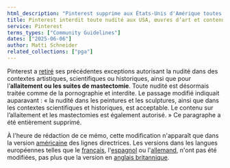 ```yaml
---
html_description: "Pinterest supprime aux États-Unis d'Amérique toutes les exceptions liées à la nudité artistique ou éducative, traitant désormais toute forme de nudité comme de la pornographie."
title: Pinterest interdit toute nudité aux USA, œuvres d’art et contenu éducatif compris
service: Pinterest
terms_types: ["Community Guidelines"]
dates: ["2025-06-06"]
author: Matti Schneider
related_collections: ["pga"]
---
```


Pinterest a [retiré](https://github.com/OpenTermsArchive/pga-versions/commit/5c4741bf3205c80defe32bffbe097344745b51b0) ses précédentes exceptions autorisant la nudité dans des contextes artistiques, scientifiques ou historiques, ainsi que pour l’**allaitement ou les suites de mastectomie**. Toute nudité est désormais traitée comme de la pornographie et interdite. Le passage modifié indiquait auparavant : « la nudité dans les peintures et les sculptures, ainsi que dans les contextes scientifiques et historiques, est acceptable. Le contenu sur l’allaitement et les mastectomies est également autorisé. » Ce paragraphe a été entièrement supprimé.

À l'heure de rédaction de ce mémo, cette modification n'apparaît que dans la version [américaine](https://policy.pinterest.com/en/community-guidelines) des lignes directrices. Les versions dans les langues européennes telles que le [français](https://policy.pinterest.com/fr/community-guidelines), l'[espagnol](https://policy.pinterest.com/es/community-guidelines) ou l'[allemand](https://policy.pinterest.com/de/community-guidelines), n'ont pas été modifiées, pas plus que la version en [anglais britannique](https://policy.pinterest.com/en-gb/community-guidelines).

